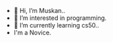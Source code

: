 - 👋 Hi, I’m Muskan..
- 👀 I’m interested in programming.
- 🌱 I’m currently learning cs50..
- I'm a Novice.
  


<!---
muskancs50/muskancs50 is a ✨ special ✨ repository because its `README.md` (this file) appears on your GitHub profile.
You can click the Preview link to take a look at your changes.
--->
